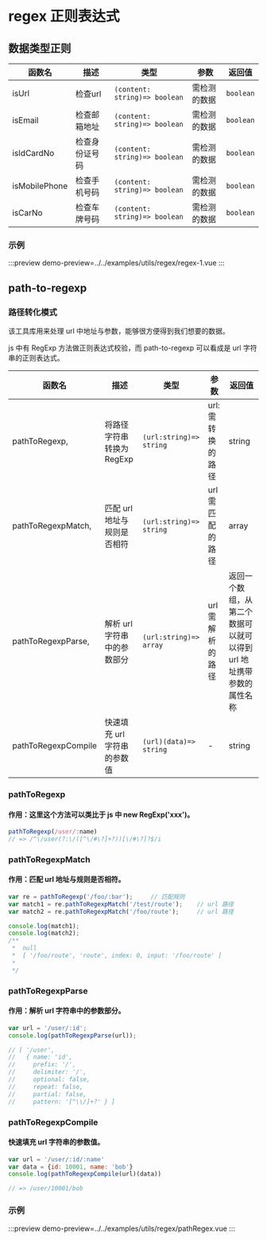 # regex 正则表达式


## 数据类型正则

| 函数名        | 描述           | 类型                          | 参数         | 返回值    |
| ------------- | -------------- | ----------------------------- | ------------ | --------- |
| isUrl         | 检查url        | `(content: string)=> boolean` | 需检测的数据 | `boolean` |
| isEmail       | 检查邮箱地址   | `(content: string)=> boolean` | 需检测的数据 | `boolean` |
| isIdCardNo    | 检查身份证号码 | `(content: string)=> boolean` | 需检测的数据 | `boolean` |
| isMobilePhone | 检查手机号码   | `(content: string)=> boolean` | 需检测的数据 | `boolean` |
| isCarNo       | 检查车牌号码   | `(content: string)=> boolean` | 需检测的数据 | `boolean` |




### 示例

:::preview
demo-preview=../../examples/utils/regex/regex-1.vue
:::



##   path-to-regexp

### 路径转化模式

该工具库用来处理 url 中地址与参数，能够很方便得到我们想要的数据。

js 中有 RegExp 方法做正则表达式校验，而 path-to-regexp 可以看成是 url 字符串的正则表达式。



| 函数名              | 描述                        | 类型                    | 参数              | 返回值                                                              |
| ------------------- | --------------------------- | ----------------------- | ----------------- | ------------------------------------------------------------------- |
| pathToRegexp,       | 将路径字符串转换为 RegExp   | `(url:string)=> string` | url: 需转换的路径 | string                                                              |
| pathToRegexpMatch,  | 匹配 url 地址与规则是否相符 | `(url:string)=> string` | url 需匹配的路径  | array                                                               |
| pathToRegexpParse,  | 解析 url 字符串中的参数部分 | `(url:string)=> array`  | url 需解析的路径  | 返回一个数组，从第二个数据可以就可以得到 url 地址携带参数的属性名称 |
| pathToRegexpCompile | 快速填充 url 字符串的参数值 | `(url)(data)=> string`  | -                 | string                                                              |



### pathToRegexp

#### 作用：这里这个方法可以类比于 js 中 new RegExp('xxx')。

```js
pathToRegexp(/user/:name)
// => /^\/user(?:\/([^\/#\?]+?))[\/#\?]?$/i

```


### pathToRegexpMatch

#### 作用：匹配 url 地址与规则是否相符。

```js
var re = pathToRegexp('/foo/:bar');     // 匹配规则
var match1 = re.pathToRegexpMatch('/test/route');    // url 路径
var match2 = re.pathToRegexpMatch('/foo/route');     // url 路径

console.log(match1);
console.log(match2);
/**
 *  null
 *  [ '/foo/route', 'route', index: 0, input: '/foo/route' ]
 * 
 */
```


### pathToRegexpParse

#### 作用：解析 url 字符串中的参数部分。

```js
var url = '/user/:id';
console.log(pathToRegexpParse(url));

// [ '/user',
//   { name: 'id',
//     prefix: '/',
//     delimiter: '/',
//     optional: false,
//     repeat: false,
//     partial: false,
//     pattern: '[^\\/]+?' } ]

```

### pathToRegexpCompile

#### 快速填充 url 字符串的参数值。



```js
var url = '/user/:id/:name'
var data = {id: 10001, name: 'bob'}
console.log(pathToRegexpCompile(url)(data))

// => /user/10001/bob
```



### 示例

:::preview
demo-preview=../../examples/utils/regex/pathRegex.vue
:::
